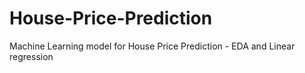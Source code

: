 # House-Price-Prediction
Machine Learning model for House Price Prediction - EDA and Linear regression
